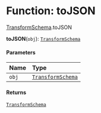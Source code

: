 # Function: toJSON

[TransformSchema](/auto-docs/core/modules/TransformSchema.md).toJSON

**toJSON**(`obj`): [`TransformSchema`](/auto-docs/core/interfaces/TransformSchema-1.md)

#### Parameters

| Name | Type |
| :------ | :------ |
| `obj` | [`TransformSchema`](/auto-docs/core/interfaces/TransformSchema-1.md) |

#### Returns

[`TransformSchema`](/auto-docs/core/interfaces/TransformSchema-1.md)
